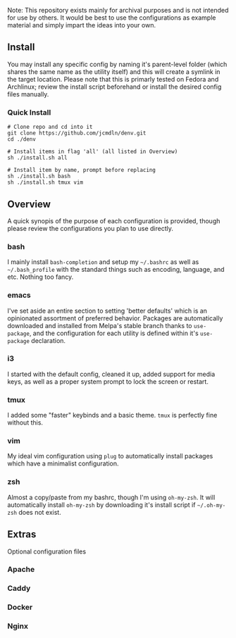 Note: This repository exists mainly for archival purposes and is not
intended for use by others. It would be best to use the configurations
as example material and simply impart the ideas into your own.


## Install ########################################

You may install any specific config by naming it's parent-level folder
(which shares the same name as the utility itself) and this will create
a symlink in the target location. Please note that this is primarly
tested on Fedora and Archlinux; review the install script beforehand or
install the desired config files manually.

### Quick Install
```
# Clone repo and cd into it
git clone https://github.com/jcmdln/denv.git
cd ./denv

# Install items in flag 'all' (all listed in Overview)
sh ./install.sh all

# Install item by name, prompt before replacing
sh ./install.sh bash
sh ./install.sh tmux vim
```


## Overview ######################################

A quick synopis of the purpose of each configuration is provided, though
please review the configurations you plan to use directly.

### bash
I mainly install `bash-completion` and setup my `~/.bashrc` as well as
`~/.bash_profile` with the standard things such as encoding, language,
and etc. Nothing too fancy.

### emacs
I've set aside an entire section to setting 'better defaults' which is
an opinionated assortment of preferred behavior. Packages are
automatically downloaded and installed from Melpa's stable branch thanks
to `use-package`, and the configuration for each utility is defined
within it's `use-package` declaration.

### i3
I started with the default config, cleaned it up, added support for
media keys, as well as a proper system prompt to lock the screen or
restart.

### tmux
I added some "faster" keybinds and a basic theme. `tmux` is perfectly
fine without this.

### vim
My ideal vim configuration using `plug` to automatically install
packages which have a minimalist configuration.

### zsh
Almost a copy/paste from my bashrc, though I'm using `oh-my-zsh`. It
will automatically install `oh-my-zsh` by downloading it's install
script if `~/.oh-my-zsh` does not exist.


## Extras ########################################

Optional configuration files

### Apache
### Caddy
### Docker
### Nginx
